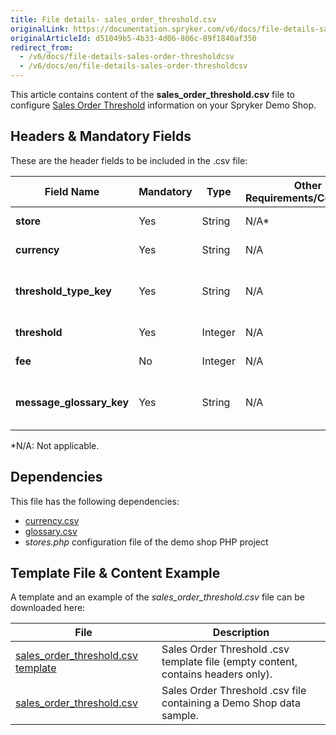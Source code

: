 ```yaml
---
title: File details- sales_order_threshold.csv
originalLink: https://documentation.spryker.com/v6/docs/file-details-sales-order-thresholdcsv
originalArticleId: d51049b5-4b33-4d06-806c-89f1840af350
redirect_from:
  - /v6/docs/file-details-sales-order-thresholdcsv
  - /v6/docs/en/file-details-sales-order-thresholdcsv
---
```


This article contains content of the **sales_order_threshold.csv** file to configure [Sales Order Threshold](/docs/scos/dev/features/202009.0/checkout/checkout-feature-overview/order-thresholds.html) information on your Spryker Demo Shop.

## Headers & Mandatory Fields 
These are the header fields to be included in the .csv file:

| Field Name | Mandatory | Type | Other Requirements/Comments | Description |
| --- | --- | --- | --- | --- |
| **store** | Yes | String | N/A*| Name of the store. |
| **currency** | Yes | String | N/A | Currency ISO code. |
| **threshold_type_key** | Yes | String | N/A | Identifier of the threshold type. |
| **threshold** | Yes | Integer | N/A| Threshold value. |
| **fee** | No | Integer | N/A | Threshold fee. |
| **message_glossary_key** | Yes | String | N/A | Identifier of the glossary message. |
*N/A: Not applicable.

## Dependencies
This file has the following dependencies:

*  [currency.csv](/docs/scos/dev/developer-guides/202009.0/development-guide/data-import/data-import-categories/commerce-setup/file-details-currency.csv.html)
*  [glossary.csv](/docs/scos/dev/developer-guides/202009.0/development-guide/data-import/data-import-categories/commerce-setup/file-details-glossary.csv.html)
*  s*tores.php* configuration file of the demo shop PHP project

## Template File & Content Example
A template and an example of the *sales_order_threshold.csv* file can be downloaded here:

| File | Description |
| --- | --- |
| [sales_order_threshold.csv template](https://spryker.s3.eu-central-1.amazonaws.com/docs/Developer+Guide/Back-End/Data+Manipulation/Data+Ingestion/Data+Import/Data+Import+Categories/Commerce+Setup/Template+sales_order_threshold.csv) | Sales Order Threshold .csv template file (empty content, contains headers only). |
| [sales_order_threshold.csv](https://spryker.s3.eu-central-1.amazonaws.com/docs/Developer+Guide/Back-End/Data+Manipulation/Data+Ingestion/Data+Import/Data+Import+Categories/Commerce+Setup/sales_order_threshold.csv) | Sales Order Threshold .csv file containing a Demo Shop data sample. |
